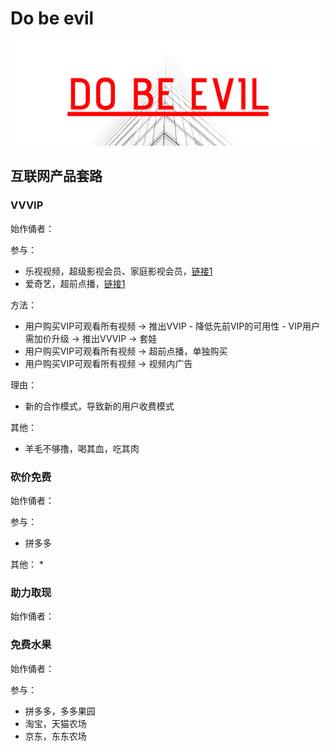 # Do be evil

![](banner_dobeevil.png)

## 互联网产品套路

### VVVIP

始作俑者：

参与：
* 乐视视频，超级影视会员、家庭影视会员，[链接1](http://tieba.baidu.com/p/5874262875)
* 爱奇艺，超前点播，[链接1](https://www.zhihu.com/question/361347352)

方法：
* 用户购买VIP可观看所有视频 -> 推出VVIP - 降低先前VIP的可用性 - VIP用户需加价升级 -> 推出VVVIP -> 套娃
* 用户购买VIP可观看所有视频 -> 超前点播，单独购买
* 用户购买VIP可观看所有视频 -> 视频内广告

理由：
* 新的合作模式，导致新的用户收费模式

其他：
* 羊毛不够撸，喝其血，吃其肉

### 砍价免费

始作俑者：

参与：
* 拼多多

其他：
* 

### 助力取现

始作俑者：

### 免费水果

始作俑者：

参与：
* 拼多多，多多果园
* 淘宝，天猫农场
* 京东，东东农场
